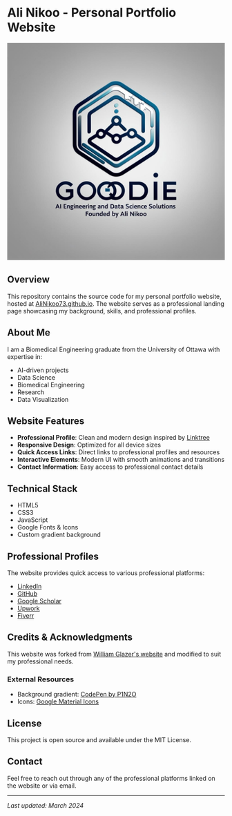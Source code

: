 # Ali Nikoo - Personal Portfolio Website

![Website Preview](artifacts/headshot.jpeg)

## Overview

This repository contains the source code for my personal portfolio website, hosted at [AliNikoo73.github.io](https://AliNikoo73.github.io/). The website serves as a professional landing page showcasing my background, skills, and professional profiles.

## About Me

I am a Biomedical Engineering graduate from the University of Ottawa with expertise in:
- AI-driven projects
- Data Science
- Biomedical Engineering
- Research
- Data Visualization

## Website Features

- **Professional Profile**: Clean and modern design inspired by [Linktree](https://linktr.ee/)
- **Responsive Design**: Optimized for all device sizes
- **Quick Access Links**: Direct links to professional profiles and resources
- **Interactive Elements**: Modern UI with smooth animations and transitions
- **Contact Information**: Easy access to professional contact details

## Technical Stack

- HTML5
- CSS3
- JavaScript
- Google Fonts & Icons
- Custom gradient background

## Professional Profiles

The website provides quick access to various professional platforms:
- [LinkedIn](https://www.linkedin.com/in/alinik031/)
- [GitHub](https://github.com/AliNikoo73)
- [Google Scholar](https://scholar.google.ca/citations?user=2v1eC2kAAAAJ&hl=en&oi=ao)
- [Upwork](https://www.upwork.com/freelancers/~011eb01273380bdedc)
- [Fiverr](https://www.fiverr.com/alinik95)

## Credits & Acknowledgments

This website was forked from [William Glazer's website](https://github.com/williamGlazer/website) and modified to suit my professional needs.

### External Resources
- Background gradient: [CodePen by P1N2O](https://codepen.io/P1N2O/pen/pyBNzX)
- Icons: [Google Material Icons](https://fonts.google.com/icons)

## License

This project is open source and available under the MIT License.

## Contact

Feel free to reach out through any of the professional platforms linked on the website or via email.

---

*Last updated: March 2024*
